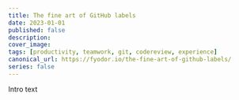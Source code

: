 ```yaml
---
title: The fine art of GitHub labels
date: 2023-01-01
published: false
description: 
cover_image:
tags: [productivity, teamwork, git, codereview, experience]
canonical_url: https://fyodor.io/the-fine-art-of-github-labels/
series: false
---
```


Intro text